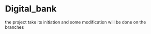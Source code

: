 ﻿# Digital_bank
the project take its initiation
and some modification will be done on the branches


